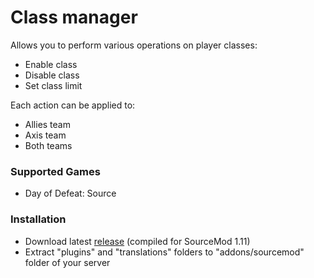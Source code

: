 # Class manager

Allows you to perform various operations on player classes:

* Enable class
* Disable class
* Set class limit

Each action can be applied to:

* Allies team
* Axis team
* Both teams

### Supported Games

* Day of Defeat: Source

### Installation

* Download latest [release](https://github.com/dronelektron/class-manager/releases) (compiled for SourceMod 1.11)
* Extract "plugins" and "translations" folders to "addons/sourcemod" folder of your server
